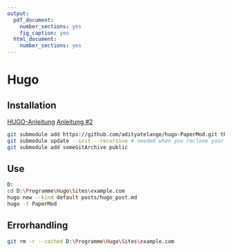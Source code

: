 ```yaml
---
output:
  pdf_document: 
    number_sections: yes
    fig_caption: yes
  html_document: 
    number_sections: yes
---
```

# Hugo

## Installation
[HUGO-Anleitung](https://adityatelange.github.io/hugo-PaperMod/posts/papermod/papermod-installation/#sample-pagemd)
[Anleitung #2](https://gohugo.io/getting-started/usage/)

```bash
git submodule add https://github.com/adityatelange/hugo-PaperMod.git themes/PaperMod --depth=1
git submodule update --init --recursive # needed when you reclone your repo (submodules may not get cloned automatically)
git submodule add someGitArchive public
```

## Use
```bash
D:
cd D:\Programme\Hugo\Sites\example.com
hugo new --kind default posts/hugo_post.md
hugo -t PaperMod
```

## Errorhandling
```bash
git rm -r --cached D:\Programme\Hugo\Sites\example.com
```
